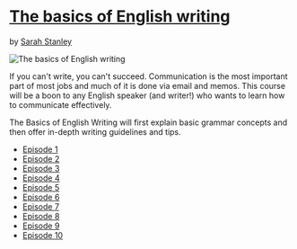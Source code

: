 # [The basics of English writing](http://gohighbrow.com/portfolio/the-basics-of-english-writing/)

by [Sarah Stanley](http://gohighbrow.com/team/sarah-stanley/)

![The basics of English writing](http://gohighbrow.com/wp-content/uploads/2016/11/languages_The-basics-of-English-writing-01-1024x384.png)

If you can't write, you can't succeed. Communication is the most important part of most jobs and much of it is done via email and memos. This course will be a boon to any English speaker (and writer!) who wants to learn how to communicate effectively.

The Basics of English Writing will first explain basic grammar concepts and then offer in-depth writing guidelines and tips.

- [Episode 1](episode-01.md)
- [Episode 2](episode-02.md)
- [Episode 3](episode-03.md)
- [Episode 4]()
- [Episode 5]()
- [Episode 6]()
- [Episode 7]()
- [Episode 8]()
- [Episode 9]()
- [Episode 10]()
